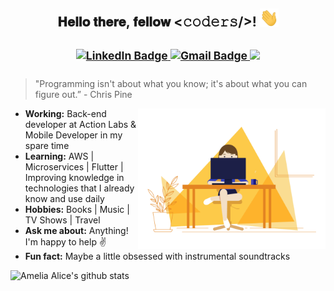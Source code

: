 <h2 align="center">𝐇𝐞𝐥𝐥𝐨 𝐭𝐡𝐞𝐫𝐞, 𝐟𝐞𝐥𝐥𝐨𝐰 <𝚌𝚘𝚍𝚎𝚛𝚜/>! <img src="https://raw.githubusercontent.com/ABSphreak/ABSphreak/master/gifs/Hi.gif" width="30px"><br/>
  <sup>
    <br/>
     <a href="https://www.linkedin.com/in/amelia-alice" target="_blank">
      <img alt="LinkedIn Badge" src="https://img.shields.io/badge/-Linkedin-F2A516?logo=Linkedin&logoColor=white&link=https://www.linkedin.com/in/amelia-alice"/>
     </a>
    <a href="mailto:ameliaalicec@gmail.com" target="_blank">
      <img alt="Gmail Badge" src="https://img.shields.io/badge/-Gmail-F2A516?logo=Gmail&logoColor=white&link=mailto:ameliaalicec@gmail.com"/>
    </a>
    <a href="https://github.com/antonkomarev/github-profile-views-counter">
      <img src="https://komarev.com/ghpvc/?username=amycardoso&color=F2A516">
    </a>
  </sup>
</h2>

> "Programming isn't about what you know; it's about what you can figure out.” - Chris Pine


<a href="https://dribbble.com/shots/4789906-Hi"> <img align="right" src='https://github.com/amycardoso/amycardoso/blob/master/girl.gif' width='300'>
<a/>

 - **Working:** Back-end developer at Action Labs & Mobile Developer in my spare time
 - **Learning:** AWS | Microservices | Flutter | Improving knowledge in technologies that I already know and use daily
 - **Hobbies:** Books | Music | TV Shows | Travel
 - **Ask me about:** Anything! I'm happy to help :v:
 - **Fun fact:**  Maybe a little obsessed with instrumental soundtracks 
 
![Amelia Alice's github stats](https://github-readme-stats.vercel.app/api?username=amycardoso&count_private=true&hide=contribs&show_icons=true&hide_border=true&icon_color=F2A516&text_color=222126&title_color=F2A516)
